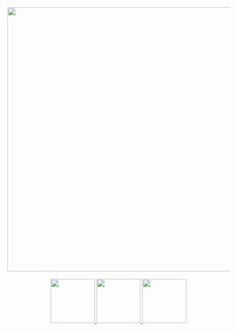 
<h6 align="center">
  <br>
  <a><img src="https://files.catbox.moe/3lzksh.gif" width="600"></a>
  <br>
  <br>
<a href="https://wylan.straw.page/"><img src="https://files.catbox.moe/dktmyq.png" width="100"</a> <a href="https://rentry.co/lesboboothill"><img src="https://files.catbox.moe/1mclcl.png" width="100"</a> <a href="https://augustaquarium.atabook.org/"><img src="https://files.catbox.moe/4onz6y.png" width="100"</a>
